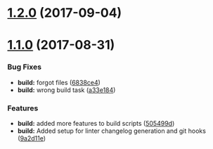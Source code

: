 <a name="1.2.0"></a>
# [1.2.0](https://github.com/dcsfuerth/dcs-ngx/compare/v1.1.0...v1.2.0) (2017-09-04)



<a name="1.1.0"></a>
# [1.1.0](https://github.com/dcsfuerth/dcs-ngx/compare/9a2d11e...v1.1.0) (2017-08-31)


### Bug Fixes

* **build:** forgot files ([6838ce4](https://github.com/dcsfuerth/dcs-ngx/commit/6838ce4))
* **build:** wrong build task ([a33e184](https://github.com/dcsfuerth/dcs-ngx/commit/a33e184))


### Features

* **build:** added more features to build scripts ([505499d](https://github.com/dcsfuerth/dcs-ngx/commit/505499d))
* **build:** Added setup for linter changelog generation and git hooks ([9a2d11e](https://github.com/dcsfuerth/dcs-ngx/commit/9a2d11e))



